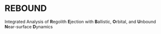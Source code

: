# REBOUND
Integrated Analysis of **R**egolith **E**jection with **B**allistic, **O**rbital, and **U**nbound **N**ear-surface **D**ynamics
